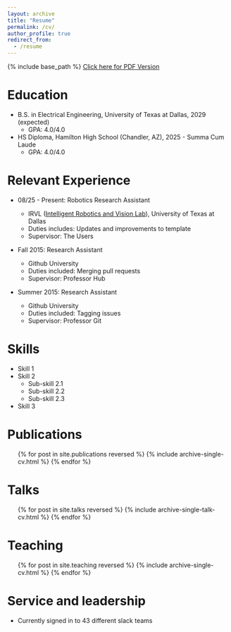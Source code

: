 ```yaml
---
layout: archive
title: "Resume"
permalink: /cv/
author_profile: true
redirect_from:
  - /resume
---
```


{% include base_path %}
[Click here for PDF Version](files/Resume101125.pdf)


Education
======
* B.S. in Electrical Engineering, University of Texas at Dallas, 2029 (expected)
  * GPA: 4.0/4.0
* HS Diploma, Hamilton High School (Chandler, AZ), 2025 - Summa Cum Laude
  * GPA: 4.0/4.0

Relevant Experience
======
* 08/25 - Present: Robotics Research Assistant
  * IRVL ([Intelligent Robotics and Vision Lab](https://www.google.com/url?sa=t&source=web&rct=j&opi=89978449&url=https://labs.utdallas.edu/irvl/&ved=2ahUKEwi6stTgwp2QAxWyL1kFHb8mL88QFnoECAwQAQ&usg=AOvVaw1zrwUEGjprGkUaoCb-__YH])),  University of Texas at Dallas
  * Duties includes: Updates and improvements to template
  * Supervisor: The Users

* Fall 2015: Research Assistant
  * Github University
  * Duties included: Merging pull requests
  * Supervisor: Professor Hub

* Summer 2015: Research Assistant
  * Github University
  * Duties included: Tagging issues
  * Supervisor: Professor Git
  
Skills
======
* Skill 1
* Skill 2
  * Sub-skill 2.1
  * Sub-skill 2.2
  * Sub-skill 2.3
* Skill 3

Publications
======
  <ul>{% for post in site.publications reversed %}
    {% include archive-single-cv.html %}
  {% endfor %}</ul>
  
Talks
======
  <ul>{% for post in site.talks reversed %}
    {% include archive-single-talk-cv.html  %}
  {% endfor %}</ul>
  
Teaching
======
  <ul>{% for post in site.teaching reversed %}
    {% include archive-single-cv.html %}
  {% endfor %}</ul>
  
Service and leadership
======
* Currently signed in to 43 different slack teams

